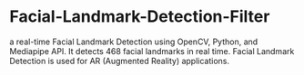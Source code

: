 # Facial-Landmark-Detection-Filter

a real-time Facial Landmark Detection using OpenCV, Python, and Mediapipe API. It detects 468 facial landmarks in real time. Facial Landmark Detection is used for AR (Augmented Reality) applications.
